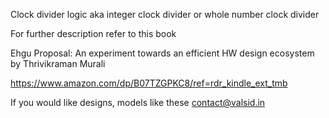Clock divider logic aka integer clock divider or whole number clock divider

For further description refer to this book

Ehgu Proposal: An experiment towards an efficient HW design ecosystem
by Thrivikraman Murali

https://www.amazon.com/dp/B07TZGPKC8/ref=rdr_kindle_ext_tmb

If you would like designs, models like these contact@valsid.in


